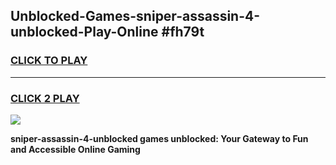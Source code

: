 
## Unblocked-Games-sniper-assassin-4-unblocked-Play-Online #fh79t
<h3>
<a href="https://news.freeplayer.one?title=sniper-assassin-4-unblocked&ref=3">CLICK TO PLAY</a></h3>
<hr>

<h3>
<a href="https://news.freeplayer.one?title=sniper-assassin-4-unblocked&ref=3">CLICK 2 PLAY</a>
  
</h3>

<a href="https://news.freeplayer.one?title=sniper-assassin-4-unblocked&ref=3"><img src="https://clearcache.store/games.png"></a>


**sniper-assassin-4-unblocked games unblocked: Your Gateway to Fun and Accessible Online Gaming**
